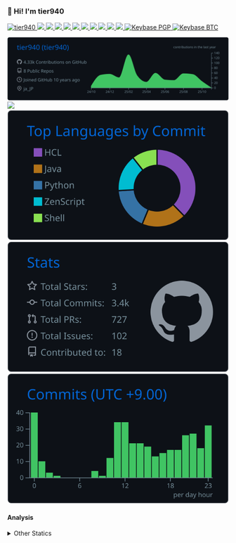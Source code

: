 ### 👋 Hi! I'm tier940

<p align="left"> 
  <a href="https://github.com/tier940/tier940/">
    <img src="https://komarev.com/ghpvc/?username=tier940" alt="tier940" />
  </a>
  <a href="http://twitter.com/tier940">
    <img height="20" src="https://img.shields.io/twitter/follow/tier940?label=Twitter&logo=twitter&style=flat" />
  </a>
  <a href="https://github.com/tier940">
    <img height="20" src="https://img.shields.io/github/followers/tier940?label=follow&logo=github&style=flat" />
  </a>
  <a href="https://www.reddit.com/user/tier940">
    <img height="20" src="https://img.shields.io/reddit/user-karma/combined/tier940?label=Reddit&logo=reddit&style=flat" />
  </a>
  <a href="https://stackoverflow.com/users/17317833/tier940">
    <img height="20" src="https://img.shields.io/stackexchange/stackoverflow/r/17317833?label=StackOverflow&logo=stack-overflow&style=flat" />
  </a>
  <a href="https://zenn.dev/tier940">
    <img height="20" src="https://zenn.badge.nikaera.com/s/tier940/likes" />
  </a>
  <a href="https://zenn.dev/tier940">
    <img height="20" src="https://zenn.badge.nikaera.com/s/tier940/followers" />
  </a>
  <a href="https://zenn.dev/tier940">
    <img height="20" src="https://zenn.badge.nikaera.com/s/tier940/articles" />
  </a>
  <a href="http://qiita.com/tier940">
    <img height="20" src="https://qiita-badge.apiapi.app/s/tier940/posts.svg" />
  </a>
  <a href="http://qiita.com/tier940">
    <img height="20" src="https://qiita-badge.apiapi.app/s/tier940/contributions.svg" />
  </a>
  <a href="https://github.com/tier940/tier940/">
    <img height="20" src="https://github.com/tier940/tier940/actions/workflows/main.yml/badge.svg" />
  </a>
  <a href="https://keybase.io/tier940">
    <img alt="Keybase PGP" src="https://img.shields.io/keybase/pgp/tier940">
  </a>
  <a href="https://keybase.io/tier940">
    <img alt="Keybase BTC" src="https://img.shields.io/keybase/btc/tier940">
  </a>
</p>

[![](https://raw.githubusercontent.com/tier940/tier940/main/profile-summary-card-output/github_dark/0-profile-details.svg)](https://github.com/vn7n24fzkq/github-profile-summary-cards)
[![](https://raw.githubusercontent.com/tier940/tier940/main/profile-summary-card-output/github_dark/1-repos-per-language.svg)](https://github.com/vn7n24fzkq/github-profile-summary-cards) [![](https://raw.githubusercontent.com/tier940/tier940/main/profile-summary-card-output/github_dark/2-most-commit-language.svg)](https://github.com/vn7n24fzkq/github-profile-summary-cards)
[![](https://raw.githubusercontent.com/tier940/tier940/main/profile-summary-card-output/github_dark/3-stats.svg)](https://github.com/vn7n24fzkq/github-profile-summary-cards) [![](https://raw.githubusercontent.com/tier940/tier940/main/profile-summary-card-output/github_dark/4-productive-time.svg)](https://github.com/vn7n24fzkq/github-profile-summary-cards)


#### Analysis
<!-- <img height="150" src="https://github.com/tier940/tier940/blob/master/images/stat.svg" alt="Alternative Text"/> -->

<details>
  <summary>Other Statics</summary>
  <!--START_SECTION:waka-->
![Code Time](http://img.shields.io/badge/Code%20Time-3%2C288%20hrs-blue)

**🐱 My GitHub Data** 

> 📦 23.9 kB Used in GitHub's Storage 
 > 
> 💼 Opted to Hire
 > 
> 📜 12 Public Repositories 
 > 
> 🔑 2 Private Repositories 
 > 
**I'm an Early 🐤** 

```text
🌞 Morning                1670 commits        ████░░░░░░░░░░░░░░░░░░░░░   16.17 % 
🌆 Daytime                3751 commits        █████████░░░░░░░░░░░░░░░░   36.31 % 
🌃 Evening                3788 commits        █████████░░░░░░░░░░░░░░░░   36.67 % 
🌙 Night                  1121 commits        ███░░░░░░░░░░░░░░░░░░░░░░   10.85 % 
```
📅 **I'm Most Productive on Saturday** 

```text
Monday                   1010 commits        ██░░░░░░░░░░░░░░░░░░░░░░░   09.78 % 
Tuesday                  1775 commits        ████░░░░░░░░░░░░░░░░░░░░░   17.18 % 
Wednesday                1222 commits        ███░░░░░░░░░░░░░░░░░░░░░░   11.83 % 
Thursday                 1125 commits        ███░░░░░░░░░░░░░░░░░░░░░░   10.89 % 
Friday                   1344 commits        ███░░░░░░░░░░░░░░░░░░░░░░   13.01 % 
Saturday                 1999 commits        █████░░░░░░░░░░░░░░░░░░░░   19.35 % 
Sunday                   1855 commits        ████░░░░░░░░░░░░░░░░░░░░░   17.96 % 
```


📊 **This Week I Spent My Time On** 

```text
🕑︎ Time Zone: Asia/Tokyo

💬 Programming Languages: 
Other                    40 hrs 2 mins       ███████████████████░░░░░░   76.71 % 
Java                     2 hrs 22 mins       █░░░░░░░░░░░░░░░░░░░░░░░░   04.56 % 
JSON                     1 hr 40 mins        █░░░░░░░░░░░░░░░░░░░░░░░░   03.22 % 
YAML                     1 hr 23 mins        █░░░░░░░░░░░░░░░░░░░░░░░░   02.68 % 
Markdown                 1 hr 20 mins        █░░░░░░░░░░░░░░░░░░░░░░░░   02.57 % 

🔥 Editors: 
Edge                     36 hrs 46 mins      ██████████████████░░░░░░░   70.46 % 
VS Code                  10 hrs 30 mins      █████░░░░░░░░░░░░░░░░░░░░   20.13 % 
Intellijidea             4 hrs 54 mins       ██░░░░░░░░░░░░░░░░░░░░░░░   09.41 % 

💻 Operating System: 
Windows                  49 hrs 24 mins      ████████████████████████░   94.67 % 
Linux                    2 hrs 47 mins       █░░░░░░░░░░░░░░░░░░░░░░░░   05.33 % 
```

**I Mostly Code in Java** 

```text
Java                     14 repos            ████████████░░░░░░░░░░░░░   46.67 % 
ZenScript                3 repos             ██░░░░░░░░░░░░░░░░░░░░░░░   10.00 % 
Groovy                   1 repo              █░░░░░░░░░░░░░░░░░░░░░░░░   03.33 % 
HTML                     1 repo              █░░░░░░░░░░░░░░░░░░░░░░░░   03.33 % 
Dockerfile               1 repo              █░░░░░░░░░░░░░░░░░░░░░░░░   03.33 % 
```



**Timeline**

![Lines of Code chart](https://raw.githubusercontent.com/tier940/tier940/main/assets/bar_graph.png)


 Last Updated on 17/02/2024 00:50:37 UTC
<!--END_SECTION:waka-->
</details>
